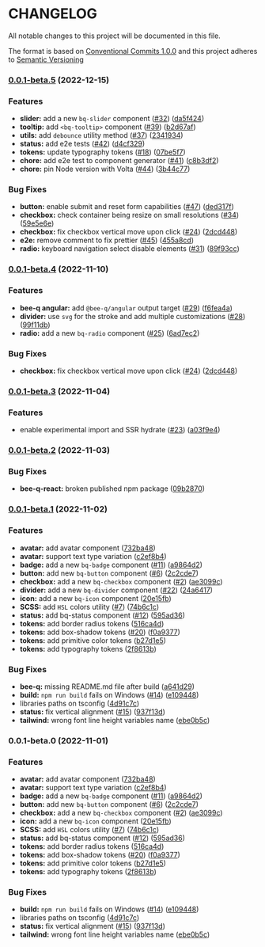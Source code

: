 # CHANGELOG

All notable changes to this project will be documented in this file.

The format is based on [Conventional Commits 1.0.0](https://www.conventionalcommits.org/en/v1.0.0/)
and this project adheres to [Semantic Versioning](http://semver.org/spec/v2.0.0.html)


### [0.0.1-beta.5](https://github.com/dgonzalezr/bee-q/compare/v0.0.1-beta.4...v0.0.1-beta.5) (2022-12-15)


### Features

* **slider:** add a new `bq-slider` component ([#32](https://github.com/dgonzalezr/bee-q/issues/32)) ([da5f424](https://github.com/dgonzalezr/bee-q/commit/da5f424f6b8df8f2f897259ed5a29887f0a4679f))
* **tooltip:** add `<bq-tooltip>` component ([#39](https://github.com/dgonzalezr/bee-q/issues/39)) ([b2d67af](https://github.com/dgonzalezr/bee-q/commit/b2d67af72ee00ebdcca6f333d4a5e9965a6b0ff8))
* **utils:** add `debounce` utility method ([#37](https://github.com/dgonzalezr/bee-q/issues/37)) ([2341934](https://github.com/dgonzalezr/bee-q/commit/234193406f233ad09a66380ccb3f8994ff3693bc))
* **status:** add e2e tests ([#42](https://github.com/dgonzalezr/bee-q/issues/42)) ([d4cf329](https://github.com/dgonzalezr/bee-q/commit/d4cf329e7df7eb587f0cdb784ff6d68f62f88878))
* **tokens:** update typography tokens ([#18](https://github.com/dgonzalezr/bee-q/issues/18)) ([07be5f7](https://github.com/dgonzalezr/bee-q/commit/07be5f73c5380cf99feab2504a77d2d188b209df))
* **chore:** add e2e test  to component generator ([#41](https://github.com/dgonzalezr/bee-q/issues/41)) ([c8b3df2](https://github.com/dgonzalezr/bee-q/commit/c8b3df2b93c45cd15523aa1655e44a387b6e6b20))
* **chore:** pin Node version with Volta ([#44](https://github.com/dgonzalezr/bee-q/issues/44)) ([3b44c77](https://github.com/dgonzalezr/bee-q/commit/3b44c7792b71a1e3b45e93b7452ae11755bad23e))


### Bug Fixes

* **button:** enable submit and reset form capabilities ([#47](https://github.com/dgonzalezr/bee-q/issues/47)) ([ded317f](https://github.com/dgonzalezr/bee-q/commit/ded317f478bbb5d59f81fa8f7961b0a3056795a9))
* **checkbox:** check container being resize on small resolutions ([#34](https://github.com/dgonzalezr/bee-q/issues/34)) ([59e5e6e](https://github.com/dgonzalezr/bee-q/commit/59e5e6eeee0be629bacd6e7a3ea51388ce2f5c9a))
* **checkbox:** fix checkbox vertical move upon click ([#24](https://github.com/dgonzalezr/bee-q/issues/24)) ([2dcd448](https://github.com/dgonzalezr/bee-q/commit/2dcd4489ebddfcc20fa6dc695f27d818a7d6e8f0))
* **e2e:** remove comment to fix prettier ([#45](https://github.com/dgonzalezr/bee-q/issues/45)) ([455a8cd](https://github.com/dgonzalezr/bee-q/commit/455a8cd42cc5a82a0a9444ceb0b75f85b9cfdc1d))
* **radio:** keyboard navigation select disable elements ([#31](https://github.com/dgonzalezr/bee-q/issues/31)) ([89f93cc](https://github.com/dgonzalezr/bee-q/commit/89f93cc15ce59bdab29d56f894cdc579e9fd3b9b))

### [0.0.1-beta.4](https://github.com/dgonzalezr/bee-q/compare/v0.0.1-beta.3...v0.0.1-beta.4) (2022-11-10)


### Features

* **bee-q angular:** add `@bee-q/angular` output target ([#29](https://github.com/dgonzalezr/bee-q/issues/29)) ([f6fea4a](https://github.com/dgonzalezr/bee-q/commit/f6fea4ad72aa7567081ca328884d79e7b32460e1))
* **divider:** use `svg` for the stroke and add multiple customizations ([#28](https://github.com/dgonzalezr/bee-q/issues/28)) ([99f11db](https://github.com/dgonzalezr/bee-q/commit/99f11db48b13a3a7a5e5651a880fa331b267caad))
* **radio:** add a new `bq-radio` component  ([#25](https://github.com/dgonzalezr/bee-q/issues/25)) ([6ad7ec2](https://github.com/dgonzalezr/bee-q/commit/6ad7ec23f652af97828d156fe9701924e295f205))


### Bug Fixes

* **checkbox:** fix checkbox vertical move upon click ([#24](https://github.com/dgonzalezr/bee-q/issues/24)) ([2dcd448](https://github.com/dgonzalezr/bee-q/commit/2dcd4489ebddfcc20fa6dc695f27d818a7d6e8f0))

### [0.0.1-beta.3](https://github.com/dgonzalezr/bee-q/compare/v0.0.1-beta.2...v0.0.1-beta.3) (2022-11-04)


### Features

* enable experimental import and SSR hydrate ([#23](https://github.com/dgonzalezr/bee-q/issues/23)) ([a03f9e4](https://github.com/dgonzalezr/bee-q/commit/a03f9e425e05ef5f094db67b705518a8d18fbeae))

### [0.0.1-beta.2](https://github.com/dgonzalezr/bee-q/compare/v0.0.1-beta.1...v0.0.1-beta.2) (2022-11-03)


### Bug Fixes

* **bee-q-react:** broken published npm package ([09b2870](https://github.com/dgonzalezr/bee-q/commit/09b2870ba4be94d4c87f358cb815b1fecbde04f8))

### [0.0.1-beta.1](https://github.com/dgonzalezr/bee-q/compare/v0.0.1-beta.0...v0.0.1-beta.1) (2022-11-02)


### Features

* **avatar:** add avatar component ([732ba48](https://github.com/dgonzalezr/bee-q/commit/732ba48d0bdd8bf3379367ab4813d45b2e3b6e19))
* **avatar:** support text type variation ([c2ef8b4](https://github.com/dgonzalezr/bee-q/commit/c2ef8b47e4aa6af24914e2e5876ebc1f51302b2f))
* **badge:** add a new `bq-badge` component ([#11](https://github.com/dgonzalezr/bee-q/issues/11)) ([a9864d2](https://github.com/dgonzalezr/bee-q/commit/a9864d224c176be7155025d7172704e89f3305b2))
* **button:** add new `bq-button` component ([#6](https://github.com/dgonzalezr/bee-q/issues/6)) ([2c2cde7](https://github.com/dgonzalezr/bee-q/commit/2c2cde71c894b06af08e71c0654c3aba85081067))
* **checkbox:** add a new `bq-checkbox` component ([#2](https://github.com/dgonzalezr/bee-q/issues/2)) ([ae3099c](https://github.com/dgonzalezr/bee-q/commit/ae3099c03361495b465468dbe4df84f0e22040cd))
* **divider:** add a new `bq-divider` component ([#22](https://github.com/dgonzalezr/bee-q/issues/22)) ([24a6417](https://github.com/dgonzalezr/bee-q/commit/24a6417f7a1f36554fd9b99f32bb9ea7eb176b36))
* **icon:** add a new `bq-icon` component ([20e15fb](https://github.com/dgonzalezr/bee-q/commit/20e15fbc4c37f6c08ae9c6375e4a97f8fbc9ce8d))
* **SCSS:** add `HSL` colors utility ([#7](https://github.com/dgonzalezr/bee-q/issues/7)) ([74b6c1c](https://github.com/dgonzalezr/bee-q/commit/74b6c1cf3f3370fc4693e41ac311ab8159cd1fcf))
* **status:** add bq-status component ([#12](https://github.com/dgonzalezr/bee-q/issues/12)) ([595ad36](https://github.com/dgonzalezr/bee-q/commit/595ad364d358557d205d64ae77b9bad72a7727b5))
* **tokens:** add border radius tokens ([516ca4d](https://github.com/dgonzalezr/bee-q/commit/516ca4d9871013fe2fa645d9213f2c9045f6826c))
* **tokens:** add box-shadow tokens ([#20](https://github.com/dgonzalezr/bee-q/issues/20)) ([f0a9377](https://github.com/dgonzalezr/bee-q/commit/f0a9377ed8a02b944c6dcbe888bc7e30f225601f))
* **tokens:** add primitive color tokens ([b27d1e5](https://github.com/dgonzalezr/bee-q/commit/b27d1e51edc1325a097156627aa6c9277d1da2ef))
* **tokens:** add typography tokens ([2f8613b](https://github.com/dgonzalezr/bee-q/commit/2f8613ba5fd04e378d6209bab36375f01ad458d9))


### Bug Fixes

* **bee-q:** missing README.md file after build ([a641d29](https://github.com/dgonzalezr/bee-q/commit/a641d2981d57fe43e796409ebf0d7e6e502fcc61))
* **build:** `npm run build` fails on Windows ([#14](https://github.com/dgonzalezr/bee-q/issues/14)) ([e109448](https://github.com/dgonzalezr/bee-q/commit/e1094488e73e8525e90514855a0eea53e925bdbd))
* libraries paths on tsconfig ([4d91c7c](https://github.com/dgonzalezr/bee-q/commit/4d91c7c5cb9b3479d412a63328a7c5e91d3308c5))
* **status:** fix vertical alignment ([#15](https://github.com/dgonzalezr/bee-q/issues/15)) ([937f13d](https://github.com/dgonzalezr/bee-q/commit/937f13d2a8ce6a437122e101679534675a2adfd9))
* **tailwind:** wrong font line height variables name ([ebe0b5c](https://github.com/dgonzalezr/bee-q/commit/ebe0b5cc77260ac64b4e3d97d8ffb59af1a6ee77))

### 0.0.1-beta.0 (2022-11-01)


### Features

* **avatar:** add avatar component ([732ba48](https://bitbucket.endava.com/projects/DSEDV001/repos/bee-q/commit/732ba48d0bdd8bf3379367ab4813d45b2e3b6e19))
* **avatar:** support text type variation ([c2ef8b4](https://bitbucket.endava.com/projects/DSEDV001/repos/bee-q/commit/c2ef8b47e4aa6af24914e2e5876ebc1f51302b2f))
* **badge:** add a new `bq-badge` component ([#11](https://bitbucket.endava.com/projects/DSEDV001/repos/bee-q/issues/11)) ([a9864d2](https://bitbucket.endava.com/projects/DSEDV001/repos/bee-q/commit/a9864d224c176be7155025d7172704e89f3305b2))
* **button:** add new `bq-button` component ([#6](https://bitbucket.endava.com/projects/DSEDV001/repos/bee-q/issues/6)) ([2c2cde7](https://bitbucket.endava.com/projects/DSEDV001/repos/bee-q/commit/2c2cde71c894b06af08e71c0654c3aba85081067))
* **checkbox:** add a new `bq-checkbox` component ([#2](https://bitbucket.endava.com/projects/DSEDV001/repos/bee-q/issues/2)) ([ae3099c](https://bitbucket.endava.com/projects/DSEDV001/repos/bee-q/commit/ae3099c03361495b465468dbe4df84f0e22040cd))
* **icon:** add a new `bq-icon` component ([20e15fb](https://bitbucket.endava.com/projects/DSEDV001/repos/bee-q/commit/20e15fbc4c37f6c08ae9c6375e4a97f8fbc9ce8d))
* **SCSS:** add `HSL` colors utility ([#7](https://bitbucket.endava.com/projects/DSEDV001/repos/bee-q/issues/7)) ([74b6c1c](https://bitbucket.endava.com/projects/DSEDV001/repos/bee-q/commit/74b6c1cf3f3370fc4693e41ac311ab8159cd1fcf))
* **status:** add bq-status component ([#12](https://bitbucket.endava.com/projects/DSEDV001/repos/bee-q/issues/12)) ([595ad36](https://bitbucket.endava.com/projects/DSEDV001/repos/bee-q/commit/595ad364d358557d205d64ae77b9bad72a7727b5))
* **tokens:** add border radius tokens ([516ca4d](https://bitbucket.endava.com/projects/DSEDV001/repos/bee-q/commit/516ca4d9871013fe2fa645d9213f2c9045f6826c))
* **tokens:** add box-shadow tokens ([#20](https://bitbucket.endava.com/projects/DSEDV001/repos/bee-q/issues/20)) ([f0a9377](https://bitbucket.endava.com/projects/DSEDV001/repos/bee-q/commit/f0a9377ed8a02b944c6dcbe888bc7e30f225601f))
* **tokens:** add primitive color tokens ([b27d1e5](https://bitbucket.endava.com/projects/DSEDV001/repos/bee-q/commit/b27d1e51edc1325a097156627aa6c9277d1da2ef))
* **tokens:** add typography tokens ([2f8613b](https://bitbucket.endava.com/projects/DSEDV001/repos/bee-q/commit/2f8613ba5fd04e378d6209bab36375f01ad458d9))


### Bug Fixes

* **build:** `npm run build` fails on Windows ([#14](https://bitbucket.endava.com/projects/DSEDV001/repos/bee-q/issues/14)) ([e109448](https://bitbucket.endava.com/projects/DSEDV001/repos/bee-q/commit/e1094488e73e8525e90514855a0eea53e925bdbd))
* libraries paths on tsconfig ([4d91c7c](https://bitbucket.endava.com/projects/DSEDV001/repos/bee-q/commit/4d91c7c5cb9b3479d412a63328a7c5e91d3308c5))
* **status:** fix vertical alignment ([#15](https://bitbucket.endava.com/projects/DSEDV001/repos/bee-q/issues/15)) ([937f13d](https://bitbucket.endava.com/projects/DSEDV001/repos/bee-q/commit/937f13d2a8ce6a437122e101679534675a2adfd9))
* **tailwind:** wrong font line height variables name ([ebe0b5c](https://bitbucket.endava.com/projects/DSEDV001/repos/bee-q/commit/ebe0b5cc77260ac64b4e3d97d8ffb59af1a6ee77))
